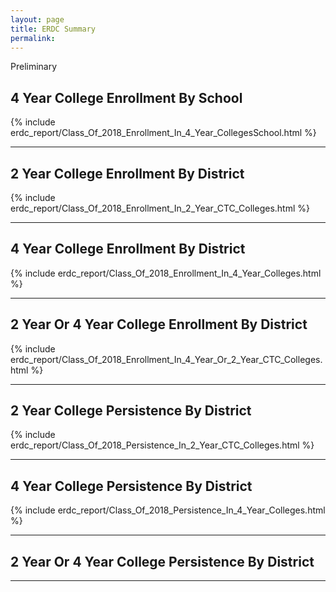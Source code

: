 ```yaml
---
layout: page
title: ERDC Summary
permalink:
---
```


Preliminary

## 4 Year College Enrollment By School


{% include erdc_report/Class_Of_2018_Enrollment_In_4_Year_CollegesSchool.html %}

___

## 2 Year College Enrollment By District


{% include erdc_report/Class_Of_2018_Enrollment_In_2_Year_CTC_Colleges.html %}

___

## 4 Year College Enrollment By District


{% include erdc_report/Class_Of_2018_Enrollment_In_4_Year_Colleges.html %}

___

## 2 Year Or 4 Year College Enrollment By District


{% include erdc_report/Class_Of_2018_Enrollment_In_4_Year_Or_2_Year_CTC_Colleges.html %}
 
___

## 2 Year College Persistence By District


{% include erdc_report/Class_Of_2018_Persistence_In_2_Year_CTC_Colleges.html %}

___

## 4 Year College Persistence By District


{% include erdc_report/Class_Of_2018_Persistence_In_4_Year_Colleges.html %}

___

## 2 Year Or 4 Year College Persistence By District


___